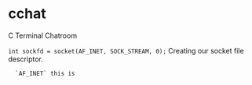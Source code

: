 # cchat
C Terminal Chatroom

`int sockfd = socket(AF_INET, SOCK_STREAM, 0);` Creating our socket file descriptor. 

      `AF_INET` this is
